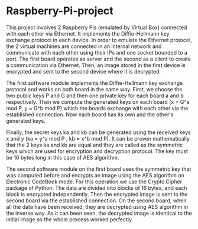 # Raspberry-Pi-project
This project involves 2 Raspberry Pis (emulated by Virtual Box) connected with each other via Ethernet. It implements the Diffie-Hellmann key exchange protocol in each device. In order to emulate the Ethernet protocol, the 2 virtual machines are connected in an internal network and communicate with each other using their IPs and one socket bounded to a port. The first board operates as server and the second as a client to create a communication via Ethernet.
Then, an image stored in the first device is encrypted and sent to the second device where it is decrypted. 

The first software module implements the Diffie-Hellmann key exchange protocol and works on both board in the same way. First, we choose the two public keys P and G and 
then one private key for each board a and b respectively. Then we compute the generated keys on each board (x = G^a mod P, y = G^b mod P) 
which the boards exchange with each other via the established connection. Now each board has its own and the other's generated keys.

Finally, the secret keys ka and kb can be generated using the received keys x and y (ka = y^a mod P , kb = x^b mod P). It can be proven mathematically that the 2 keys
ka and kb are equal and they are called as the symmetric keys which are used for encryption and decryption protocol. The key must be 16 bytes long in this case of AES algorithm.


The second software module on the first board uses the symmetric key that was computed before and encrypts an image using the AES algorithm on Electronic CodeBook mode.
For this operation we use the Crypto.Cipher package of Python. The data are divided into blocks of 16 bytes, and each block is encrypted independently. 
Then the encrypted image is sent to the second board via the established connection. On the second board, when all the data have been received, 
they are decrypted using AES algorithm in the inverse way. 
As it can been seen, the decrypted image is identical to the initial image so the whole process worked perfectly.
